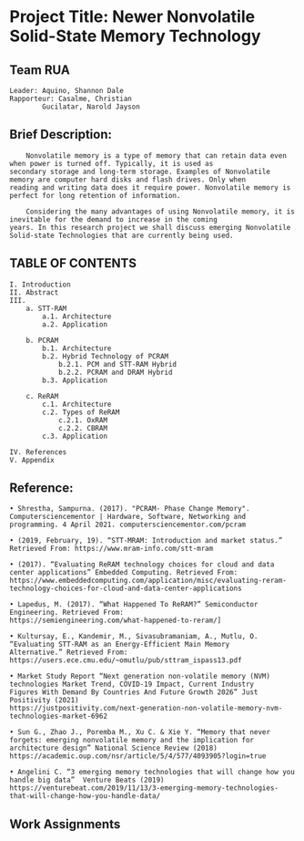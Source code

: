 # Project Title: Newer Nonvolatile Solid-State Memory Technology

Team RUA
-
	Leader: Aquino, Shannon Dale
	Rapporteur: Casalme, Christian
		    Gucilatar, Narold Jayson

Brief Description:
-
		Nonvolatile memory is a type of memory that can retain data even when power is turned off. Typically, it is used as 
	secondary storage and long-term storage. Examples of Nonvolatile memory are computer hard disks and flash drives. Only when 
	reading and writing data does it require power. Nonvolatile memory is perfect for long retention of information.
	
		Considering the many advantages of using Nonvolatile memory, it is inevitable for the demand to increase in the coming 
	years. In this research project we shall discuss emerging Nonvolatile Solid-state Technologies that are currently being used. 
	
TABLE OF CONTENTS
-
	I. Introduction
	II. Abstract
	III.
		a. STT-RAM
			a.1. Architecture
			a.2. Application

		b. PCRAM
			b.1. Architecture
			b.2. Hybrid Technology of PCRAM
				b.2.1. PCM and STT-RAM Hybrid
				b.2.2. PCRAM and DRAM Hybrid
			b.3. Application

		c. ReRAM
			c.1. Architecture
			c.2. Types of ReRAM
				c.2.1. OxRAM
				c.2.2. CBRAM
			c.3. Application
		
	IV. References
	V. Appendix

Reference:
-
	• Shrestha, Sampurna. (2017). "PCRAM- Phase Change Memory". Computersciencementor | Hardware, Software, Networking and 
	programming. 4 April 2021. computersciencementor.com/pcram

 	• (2019, February, 19). “STT-MRAM: Introduction and market status.” Retrieved From: https://www.mram-info.com/stt-mram

	• (2017). “Evaluating ReRAM technology choices for cloud and data center applications” Embedded Computing. Retrieved From:
	https://www.embeddedcomputing.com/application/misc/evaluating-reram-technology-choices-for-cloud-and-data-center-applications 

	• Lapedus, M. (2017). “What Happened To ReRAM?” Semiconductor Engineering. Retrieved From: 
	https://semiengineering.com/what-happened-to-reram/]

	• Kultursay, E., Kandemir, M., Sivasubramaniam, A., Mutlu, O. “Evaluating STT-RAM as an Energy-Efficient Main Memory 
	Alternative.” Retrieved From: https://users.ece.cmu.edu/~omutlu/pub/sttram_ispass13.pdf
	
	• Market Study Report “Next generation non-volatile memory (NVM) technologies Market Trend, COVID-19 Impact, Current Industry 
	Figures With Demand By Countries And Future Growth 2026” Just Positivity (2021) 
	https://justpositivity.com/next-generation-non-volatile-memory-nvm-technologies-market-6962

	• Sun G., Zhao J., Poremba M., Xu C. & Xie Y. “Memory that never forgets: emerging nonvolatile memory and the implication for 
	architecture design” National Science Review (2018) https://academic.oup.com/nsr/article/5/4/577/4093905?login=true 

	• Angelini C. “3 emerging memory technologies that will change how you handle big data”  Venture Beats (2019) 
	https://venturebeat.com/2019/11/13/3-emerging-memory-technologies-that-will-change-how-you-handle-data/ 

Work Assignments
-



